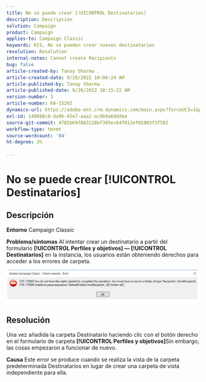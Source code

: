 ```yaml
---
title: No se puede crear [!UICONTROL Destinatarios]
description: Descripción
solution: Campaign
product: Campaign
applies-to: Campaign Classic
keywords: KCS, No se pueden crear nuevos destinatarios
resolution: Resolution
internal-notes: Cannot create Recipients
bug: false
article-created-by: Tanay Sharma .
article-created-date: 9/20/2022 10:06:24 AM
article-published-by: Tanay Sharma .
article-published-date: 9/20/2022 10:15:22 AM
version-number: 3
article-number: KA-15202
dynamics-url: https://adobe-ent.crm.dynamics.com/main.aspx?forceUCI=1&pagetype=entityrecord&etn=knowledgearticle&id=687448df-cb38-ed11-9db1-002248086735
exl-id: 149660c0-da9b-45e7-aaa1-ac9b9a60ddea
source-git-commit: 4702b69f883128bf305ec64f012ef01903f3f582
workflow-type: tm+mt
source-wordcount: '84'
ht-degree: 3%

---
```


# No se puede crear [!UICONTROL Destinatarios]

## Descripción

<b>Entorno</b>
Campaign Classic


<b>Problema/síntomas</b>
Al intentar crear un destinatario a partir del formulario <b>[!UICONTROL Perfiles y objetivos] — [!UICONTROL Destinatarios]</b> en la instancia, los usuarios están obteniendo derechos para acceder a los errores de carpeta.



![](assets/___f4809700-cd38-ed11-9db1-002248086735___.png)


## Resolución




Una vez añadida la carpeta Destinatario haciendo clic con el botón derecho en el formulario de carpeta <b>[!UICONTROL Perfiles y objetivos]</b>Sin embargo, las cosas empezaron a funcionar de nuevo.


<b>Causa</b>
Este error se produce cuando se realiza la vista de la carpeta predeterminada Destinatarios en lugar de crear una carpeta de vista independiente para ella.
